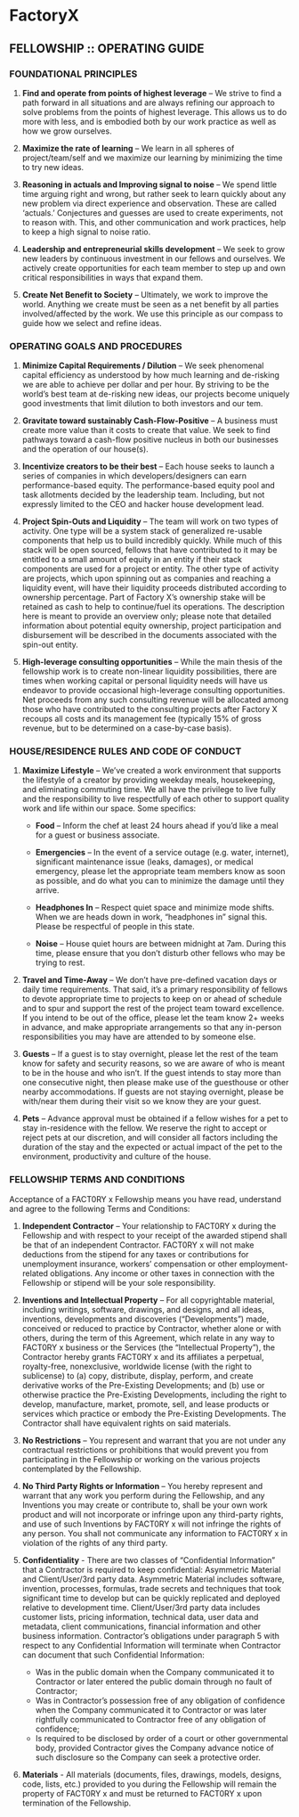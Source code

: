 # FactoryX 
## FELLOWSHIP :: OPERATING GUIDE


### FOUNDATIONAL PRINCIPLES

1. **Find and operate from points of highest leverage** – We strive to find a path forward in all situations and are always refining our approach to solve problems from the points of highest leverage.  This allows us to do more with less, and is embodied both by our work practice as well as how we grow ourselves.

2. **Maximize the rate of learning** – We learn in all spheres of project/team/self and we maximize our learning by minimizing the time to try new ideas.

3. **Reasoning in actuals and Improving signal to noise** – We spend little time arguing right and wrong, but rather seek to learn quickly about any new problem via direct experience and observation.  These are called ‘actuals.’  Conjectures and guesses are used to create experiments, not to reason with.  This, and other communication and work practices, help to keep a high signal to noise ratio.

4. **Leadership and entrepreneurial skills development** – We seek to grow new leaders by continuous investment in our fellows and ourselves.  We actively create opportunities for each team member to step up and own critical responsibilities in ways that expand them.

5. **Create Net Benefit to Society** – Ultimately, we work to improve the world.  Anything we create must be seen as a net benefit by all parties involved/affected by the work.  We use this principle as our compass to guide how we select and refine ideas.



### OPERATING GOALS AND PROCEDURES



1. **Minimize Capital Requirements / Dilution** – We seek phenomenal capital efficiency as understood by how much learning and de-risking we are able to achieve per dollar and per hour. By striving to be the world’s best team at de-risking new ideas, our projects become uniquely good investments that limit dilution to both investors and our tem.



 2. **Gravitate toward sustainably Cash-Flow-Positive** – A business must create more value than it costs to create that value.  We seek to find pathways toward a cash-flow positive nucleus in both our businesses and the operation of our house(s).

3. **Incentivize creators to be their best** – Each house seeks to launch a series of companies in which developers/designers can earn performance-based equity.  The performance-based equity pool and task allotments decided by the leadership team.  Including, but not expressly limited to the CEO and hacker house development lead. 

4. **Project Spin-Outs and Liquidity** – The team will work on two types of activity.  One type will be a system stack of generalized re-usable components that help us to build incredibly quickly.  While much of this stack will be open sourced, fellows that have contributed to it may be entitled to a small amount of equity in an entity if their stack components are used for a project or entity.  The other type of activity are projects, which upon spinning out as companies and reaching a liquidity event, will have their liquidity proceeds distributed according to ownership percentage. Part of Factory X’s ownership stake will be retained as cash to help to continue/fuel its operations.  The description here is meant to provide an overview only; please note that detailed information about potential equity ownership, project participation and disbursement will be described in the documents associated with the spin-out entity.

5. **High-leverage consulting opportunities** – While the main thesis of the fellowship work is to create non-linear liquidity possibilities, there are times when working capital or personal liquidity needs will have us endeavor to provide occasional high-leverage consulting opportunities.  Net proceeds from any such consulting revenue will be allocated among those who have contributed to the consulting projects after Factory X recoups all costs and its management fee (typically 15% of gross revenue, but to be determined on a case-by-case basis).



### HOUSE/RESIDENCE RULES AND CODE OF CONDUCT

1. **Maximize Lifestyle** – We’ve created a work environment that supports the lifestyle of a creator by providing weekday meals, housekeeping, and eliminating commuting time.  We all have the privilege to live fully and the responsibility to live respectfully of each other to support quality work and life within our space. Some specifics:

    * **Food** – Inform the chef at least 24 hours ahead if you’d like a meal for a guest or business associate.

    * **Emergencies** – In the event of a service outage (e.g. water, internet), significant maintenance issue (leaks, damages), or medical emergency, please let the appropriate team members know as soon as possible, and do what you can to minimize the damage until they arrive.

    * **Headphones In** – Respect quiet space and minimize mode shifts.  When we are heads down in work, “headphones in” signal this.  Please be respectful of people in this state.

    * **Noise** – House quiet hours are between midnight at 7am.  During this time, please ensure that you don’t disturb other fellows who may be trying to rest.
  
3. **Travel and Time-Away** – We don’t have pre-defined vacation days or daily time requirements.  That said, it’s a primary responsibility of fellows to devote appropriate time to projects to keep on or ahead of schedule and to spur and support the rest of the project team toward excellence.  If you intend to be out of the office, please let the team know 2+ weeks in advance, and make appropriate arrangements so that any in-person responsibilities you may have are attended to by someone else.

4. **Guests** – If a guest is to stay overnight, please let the rest of the team know for safety and security reasons, so we are aware of who is meant to be in the house and who isn’t.  If the guest intends to stay more than one consecutive night, then please make use of the guesthouse or other nearby accommodations.  If guests are not staying overnight, please be with/near them during their visit so we know they are your guest.

5. **Pets** – Advance approval must be obtained if a fellow wishes for a pet to stay in-residence with the fellow. We reserve the right to accept or reject pets at our discretion, and will consider all factors including the duration of the stay and the expected or actual impact of the pet to the environment, productivity and culture of the house.


### FELLOWSHIP TERMS AND CONDITIONS

Acceptance of a FACT0RY x Fellowship means you have read, understand and agree to the following Terms and Conditions:
	
1. **Independent Contractor** – Your relationship to FACT0RY x during the Fellowship and with respect to your receipt of the awarded stipend shall be that of an independent Contractor. FACT0RY x will not make deductions from the stipend for any taxes or contributions for unemployment insurance, workers’ compensation or other employment-related obligations. Any income or other taxes in connection with the Fellowship or stipend will be your sole responsibility.

2. **Inventions and Intellectual Property** – For all copyrightable material, including writings, software, drawings, and designs, and all ideas, inventions, developments and discoveries (“Developments”) made, conceived or reduced to practice by Contractor, whether alone or with others, during the term of this Agreement, which relate in any way to FACT0RY x business or the Services (the “Intellectual Property”), the Contractor hereby grants FACT0RY x and its affiliates a perpetual, royalty-free, nonexclusive, worldwide license (with the right to sublicense) to (a) copy, distribute, display, perform, and create derivative works of the Pre-Existing Developments; and (b) use or otherwise practice the Pre-Existing Developments, including the right to develop, manufacture, market, promote, sell, and lease products or services which practice or embody the Pre-Existing Developments. The Contractor shall have equivalent rights on said materials. 

3. **No Restrictions** – You represent and warrant that you are not under any contractual restrictions or prohibitions that would prevent you from participating in the Fellowship or working on the various projects contemplated by the Fellowship. 

4. **No Third Party Rights or Information** – You hereby represent and warrant that any work you perform during the Fellowship, and any Inventions you may create or contribute to, shall be your own work product and will not incorporate or infringe upon any third-party rights, and use of such Inventions by FACT0RY x will not infringe the rights of any person. You shall not communicate any information to FACT0RY x in violation of the rights of any third party.

5. **Confidentiality** - There are two classes of “Confidential Information” that a Contractor is required to keep confidential: Asymmetric Material and Client/User/3rd party data.  Asymmetric Material includes software, invention, processes, formulas, trade secrets and techniques that took significant time to develop but can be quickly replicated and deployed relative to development time.  Client/User/3rd party data includes customer lists, pricing information, technical data, user data and metadata, client communications, financial information and other business information.
Contractor’s obligations under paragraph 5 with respect to any Confidential Information will terminate when Contractor can document that such Confidential Information:
    * Was in the public domain when the Company communicated it to Contractor or later entered the public domain through no fault of Contractor;
    * Was in Contractor’s possession free of any obligation of confidence when the Company communicated it to Contractor or was later rightfully communicated to Contractor free of any obligation of confidence;
    * Is required to be disclosed by order of a court or other governmental body, provided Contractor gives the Company advance notice of such disclosure so the Company can seek a protective order.

6. **Materials** - All materials (documents, files, drawings, models, designs, code, lists, etc.) provided to you during the Fellowship will remain the property of FACT0RY x and must be returned to FACT0RY x upon termination of the Fellowship.
